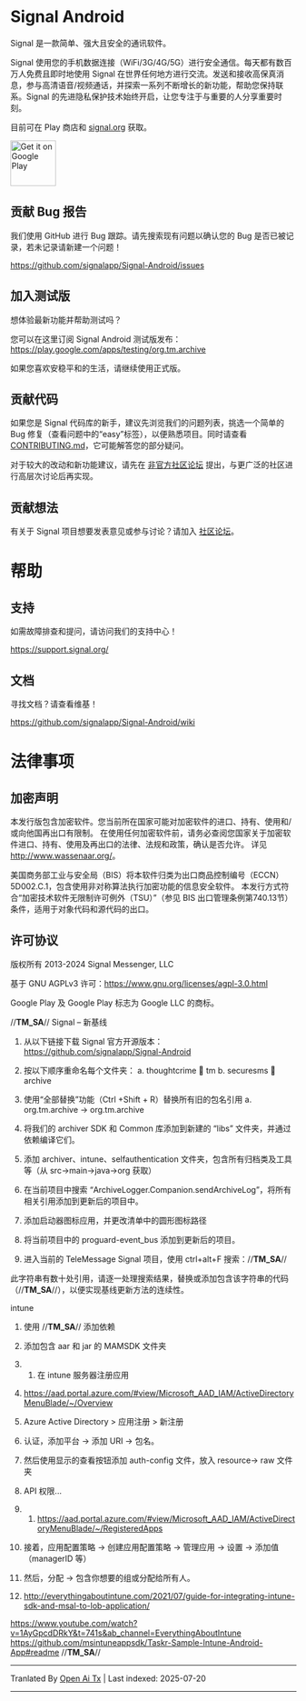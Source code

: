# Signal Android

Signal 是一款简单、强大且安全的通讯软件。

Signal 使用您的手机数据连接（WiFi/3G/4G/5G）进行安全通信。每天都有数百万人免费且即时地使用 Signal 在世界任何地方进行交流。发送和接收高保真消息，参与高清语音/视频通话，并探索一系列不断增长的新功能，帮助您保持联系。Signal 的先进隐私保护技术始终开启，让您专注于与重要的人分享重要时刻。

目前可在 Play 商店和 [signal.org](https://signal.org/android/apk/) 获取。

<a href='https://play.google.com/store/apps/details?id=org.tm.archive&pcampaignid=MKT-Other-global-all-co-prtnr-py-PartBadge-Mar2515-1'><img alt='Get it on Google Play' src='https://play.google.com/intl/en_us/badges/images/generic/en_badge_web_generic.png' height='80px'/></a>

## 贡献 Bug 报告
我们使用 GitHub 进行 Bug 跟踪。请先搜索现有问题以确认您的 Bug 是否已被记录，若未记录请新建一个问题！

https://github.com/signalapp/Signal-Android/issues

## 加入测试版
想体验最新功能并帮助测试吗？

您可以在这里订阅 Signal Android 测试版发布：
https://play.google.com/apps/testing/org.tm.archive

如果您喜欢安稳平和的生活，请继续使用正式版。

## 贡献代码

如果您是 Signal 代码库的新手，建议先浏览我们的问题列表，挑选一个简单的 Bug 修复（查看问题中的“easy”标签），以便熟悉项目。同时请查看 [CONTRIBUTING.md](https://github.com/signalapp/Signal-Android/blob/main/CONTRIBUTING.md)，它可能解答您的部分疑问。

对于较大的改动和新功能建议，请先在 [非官方社区论坛](https://community.signalusers.org) 提出，与更广泛的社区进行高层次讨论后再实现。

## 贡献想法
有关于 Signal 项目想要发表意见或参与讨论？请加入 [社区论坛](https://community.signalusers.org)。

帮助
====
## 支持
如需故障排查和提问，请访问我们的支持中心！

https://support.signal.org/

## 文档
寻找文档？请查看维基！

https://github.com/signalapp/Signal-Android/wiki

# 法律事项
## 加密声明

本发行版包含加密软件。您当前所在国家可能对加密软件的进口、持有、使用和/或向他国再出口有限制。
在使用任何加密软件前，请务必查阅您国家关于加密软件进口、持有、使用及再出口的法律、法规和政策，确认是否允许。
详见 <http://www.wassenaar.org/>。

美国商务部工业与安全局（BIS）将本软件归类为出口商品控制编号（ECCN）5D002.C.1，包含使用非对称算法执行加密功能的信息安全软件。
本发行方式符合“加密技术软件无限制许可例外（TSU）”（参见 BIS 出口管理条例第740.13节）条件，适用于对象代码和源代码的出口。

## 许可协议

版权所有 2013-2024 Signal Messenger, LLC

基于 GNU AGPLv3 许可：https://www.gnu.org/licenses/agpl-3.0.html

Google Play 及 Google Play 标志为 Google LLC 的商标。


//**TM_SA**//
Signal – 新基线
1.	从以下链接下载 Signal 官方开源版本：
      https://github.com/signalapp/Signal-Android

2.	按以下顺序重命名每个文件夹：
      a.	thoughtcrime  tm
      b.	securesms  archive
3.	使用“全部替换”功能（Ctrl +Shift + R）替换所有旧的包名引用
      a.	org.tm.archive -> org.tm.archive
4.	将我们的 archiver SDK 和 Common 库添加到新建的 “libs” 文件夹，并通过依赖编译它们。
5.	添加 archiver、intune、selfauthentication 文件夹，包含所有归档类及工具等（从 src->main->java->org 获取）
6.	在当前项目中搜索 “ArchiveLogger.Companion.sendArchiveLog”，将所有相关引用添加到更新后的项目中。
7.	添加启动器图标应用，并更改清单中的圆形图标路径
8.	将当前项目中的 proguard-event_bus 添加到更新后的项目。
9.	进入当前的 TeleMessage Signal 项目，使用 ctrl+alt+F 搜索：//**TM_SA**//

此字符串有数十处引用，请逐一处理搜索结果，替换或添加包含该字符串的代码（//**TM_SA**//），以便实现基线更新方法的连续性。


intune

1. 使用 //**TM_SA**// 添加依赖
2. 添加包含 aar 和 jar 的 MAMSDK 文件夹
3. 1. 在 intune 服务器注册应用
2. https://aad.portal.azure.com/#view/Microsoft_AAD_IAM/ActiveDirectoryMenuBlade/~/Overview
3. Azure Active Directory > 应用注册 > 新注册
3. 认证，添加平台 -> 添加 URI -> 包名。
4. 然后使用显示的查看按钮添加 auth-config 文件，放入 resource-> raw 文件夹
5. API 权限...

4. 1. https://aad.portal.azure.com/#view/Microsoft_AAD_IAM/ActiveDirectoryMenuBlade/~/RegisteredApps
2. 接着，应用配置策略 -> 创建应用配置策略 -> 管理应用 -> 设置 -> 添加值（managerID 等）
3. 然后，分配 -> 包含你想要的组或分配给所有人。

5. http://everythingaboutintune.com/2021/07/guide-for-integrating-intune-sdk-and-msal-to-lob-application/

https://www.youtube.com/watch?v=1AyGpcdDRkY&t=741s&ab_channel=EverythingAboutIntune
https://github.com/msintuneappsdk/Taskr-Sample-Intune-Android-App#readme
//**TM_SA**//


---

Tranlated By [Open Ai Tx](https://github.com/OpenAiTx/OpenAiTx) | Last indexed: 2025-07-20

---